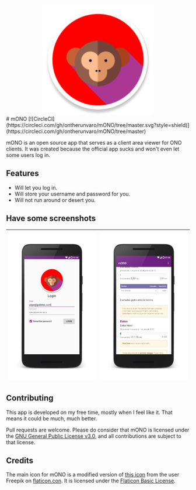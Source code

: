 <center><img src="assets/web_logo.png" width="300px"/></center>
# mONO [![CircleCI](https://circleci.com/gh/ontherunvaro/mONO/tree/master.svg?style=shield)](https://circleci.com/gh/ontherunvaro/mONO/tree/master)

mONO is an open source app that serves as a client area viewer for ONO clients.
It was created because the official app sucks and won't even let some users log in.

## Features
* Will let you log in.
* Will store your username and password for you.
* Will not run around or desert you.

## Have some screenshots

  | <img src="assets/screenshots/login.png" width="300px"/>  | <img src="assets/screenshots/consumo.png" width="300px"/> |
  | --- | --- |

## Contributing

This app is developed on my free time, mostly when I feel like it.
That means it could be much, much better.

Pull requests are welcome. Please do consider that mONO is licensed under the [GNU General Public License v3.0](https://github.com/ontherunvaro/mONO/blob/master/LICENSE), and all contributions are subject to that license.

## Credits
The main icon for mONO is a modified version of [this icon](http://www.flaticon.com/free-icon/monkey_185852) from the user Freepik on [flaticon.con](http://flaticon.com).
It is licensed under the [Flaticon Basic License](http://file000.flaticon.com/downloads/license/license.pdf).
